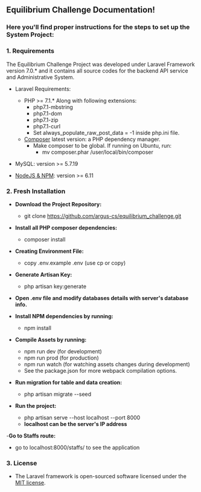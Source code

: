 ##  Equilibrium Challenge Documentation!
### Here you'll find proper instructions for the steps to set up the System Project:

### 1. Requirements

The Equilibrium Challenge Project was developed under Laravel Framework version 7.0.* and it contains all source codes for
the backend API service and Administrative System.

- Laravel Requirements:
    - PHP >= 7.1.* Along with following extensions:
        - php7.1-mbstring
        - php7.1-dom
        - php7.1-zip
        - php7.1-curl
        - Set always_populate_raw_post_data = -1 inside php.ini file.
    - [Composer](https://getcomposer.org/download/) latest version: a PHP dependency manager.
        - Make composer to be global. If running on Ubuntu, run:
            - mv composer.phar /user/local/bin/composer
- MySQL: version >= 5.7.19

- [NodeJS & NPM](https://nodejs.org/en/): version >= 6.11


### 2. Fresh Installation

- **Download the Project Repository:**
    - git clone https://github.com/argus-cs/equilibrium_challenge.git

- **Install all PHP composer dependencies:**
    - composer install

- **Creating Environment File:**
    - copy .env.example .env (use cp or copy)

- **Generate Artisan Key:**
    - php artisan key:generate

- **Open .env file and modify databases details with server's database info.**

- **Install NPM dependencies by running:**
    - npm install

- **Compile Assets by running:**
    - npm run dev  (for development)
    - npm run prod (for production)
    - npm run watch (for watching assets changes during development)
    - See the package.json for more webpack compilation options.

- **Run migration for table and data creation:**
    - php artisan migrate --seed

- **Run the project:**
    - php artisan serve --host localhost --port 8000
    - **localhost can be the server's IP address**

-**Go to Staffs route:**
  - go to localhost:8000/staffs/ to see the application

### 3. License

- The Laravel framework is open-sourced software licensed under the [MIT license](http://opensource.org/licenses/MIT).
